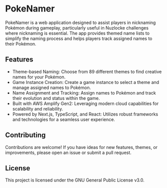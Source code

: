 # PokeNamer

PokeNamer is a web application designed to assist players in nicknaming Pokémon during gameplay, particularly useful in Nuzlocke challenges where nicknaming is essential. The app provides themed name lists to simplify the naming process and helps players track assigned names to their Pokémon.

## Features

- Theme-based Naming: Choose from 89 different themes to find creative names for your Pokémon.
- Game Instance Creation: Create a game instance to select a theme and manage assigned names to Pokémon.
- Name Assignment and Tracking: Assign names to Pokémon and track their evolution and status within the game.
- Built with AWS Amplify Gen2: Leveraging modern cloud capabilities for scalability and reliability.
- Powered by Next.js, TypeScript, and React: Utilizes robust frameworks and technologies for a seamless user experience.

## Contributing

Contributions are welcome! If you have ideas for new features, themes, or improvements, please open an issue or submit a pull request.

## License

This project is licensed under the GNU General Public License v3.0.

